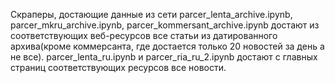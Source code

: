 Скраперы, достающие данные из сети
parcer_lenta_archive.ipynb, parcer_mkru_archive.ipynb, parcer_kommersant_archive.ipynb достают из соответствующих веб-ресурсов все статьи из датированного архива(кроме коммерсанта, где достается только 20 новостей за день а не все). parcer_lenta_ru.ipynb и parcer_ria_ru_2.ipynb достают с главных страниц соответствующих ресурсов все новости.
